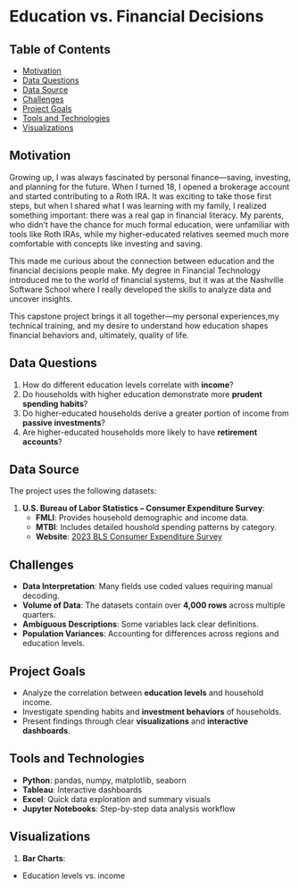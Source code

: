 # **Education vs. Financial Decisions**

## **Table of Contents**
- [Motivation](#motivation)
- [Data Questions](#data-questions)
- [Data Source](#data-source)
- [Challenges](#challenges)
- [Project Goals](#projec-goals)
- [Tools and Technologies](#tools-and-tech)
- [Visualizations](#visuals)


## **Motivation**

Growing up, I was always fascinated by personal finance—saving, investing, and planning for the future.
When I turned 18, I opened a brokerage account and started contributing to a Roth IRA.
It was exciting to take those first steps, but when I shared what I was learning with my
family, I realized something important: there was a real gap in financial literacy.
My parents, who didn’t have the chance for much formal education, were unfamiliar with tools like Roth IRAs,
while my higher-educated relatives seemed much more comfortable with concepts like investing and saving.

This made me curious about the connection between education and the financial decisions
people make. My degree in Financial Technology introduced me to the world of financial systems,
but it was at the Nashville Software School where I really developed the skills to analyze data and uncover insights.

This capstone project brings it all together—my personal experiences,my technical training,
and my desire to understand how education shapes financial behaviors and, ultimately, quality of life.

## **Data Questions**

1. How do different education levels correlate with **income**?  
2. Do households with higher education demonstrate more **prudent spending habits**?  
3. Do higher-educated households derive a greater portion of income from **passive investments**?  
4. Are higher-educated households more likely to have **retirement accounts**? 

## **Data Source**

The project uses the following datasets:

1. **U.S. Bureau of Labor Statistics – Consumer Expenditure Survey**:  
   - **FMLI**: Provides household demographic and income data.  
   - **MTBI**: Includes detailed houshold spending patterns by category.
   - **Website**: [2023 BLS Consumer Expenditure Survey](https://www.bls.gov/cex/pumd_data.htm#csv)

## **Challenges**

- **Data Interpretation**: Many fields use coded values requiring manual decoding.  
- **Volume of Data**: The datasets contain over **4,000 rows** across multiple quarters.  
- **Ambiguous Descriptions**: Some variables lack clear definitions.  
- **Population Variances**: Accounting for differences across regions and education levels.

## **Project Goals**

- Analyze the correlation between **education levels** and household income.  
- Investigate spending habits and **investment behaviors** of households.  
- Present findings through clear **visualizations** and **interactive dashboards**.


## **Tools and Technologies**

- **Python**: pandas, numpy, matplotlib, seaborn  
- **Tableau**: Interactive dashboards  
- **Excel**: Quick data exploration and summary visuals  
- **Jupyter Notebooks**: Step-by-step data analysis workflow  


## **Visualizations**

1. **Bar Charts**: 
- Education levels vs. income  
